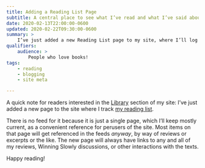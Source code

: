 ```yaml
---
title: Adding a Reading List Page
subtitle: A central place to see what I’ve read and what I’ve said about it!
date: 2020-02-13T22:00:00-0600
updated: 2020-02-22T09:30:00-0600
summary: >
    I’ve just added a new Reading List page to my site, where I’ll log everything I read and link to my interactions with those texts!
qualifiers:
    audience: >
        People who love books!
tags:
    - reading
    - blogging
    - site meta

---
```


A quick note for readers interested in the [Library] section of my site: I’ve just added a new page to the site where I track [my reading list].

There is no feed for it because it is just a single page, which I’ll keep mostly current, as a convenient reference for perusers of the site. Most items on that page will get referenced in the feeds *anyway*, by way of reviews or excerpts or the like. The new page will always have links to any and all of my reviews, Winning Slowly discussions, or other interactions with the texts.

Happy reading!

[Library]: /library/
[my reading list]: /library/reading-list/
